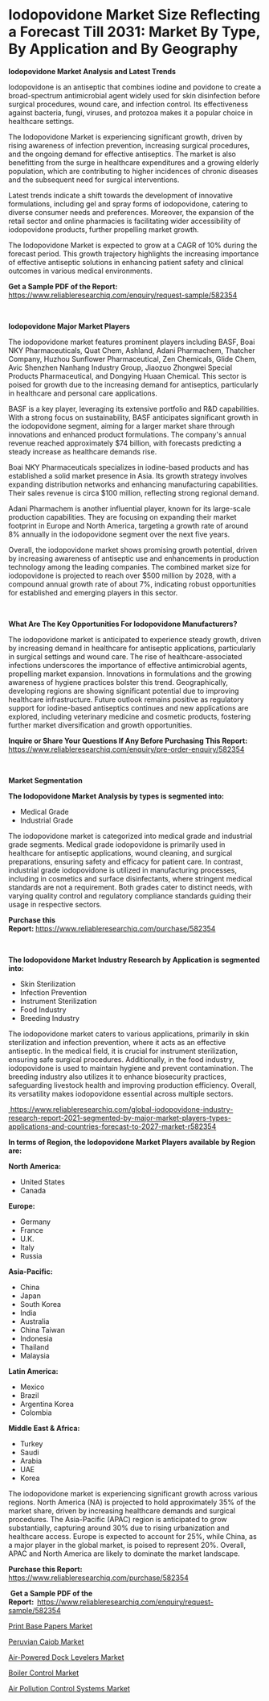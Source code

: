 <p><h1>Iodopovidone Market Size Reflecting a Forecast Till 2031: Market By Type, By Application and By Geography</h1></p><p><strong>Iodopovidone Market Analysis and Latest Trends</strong></p>
<p><p>Iodopovidone is an antiseptic that combines iodine and povidone to create a broad-spectrum antimicrobial agent widely used for skin disinfection before surgical procedures, wound care, and infection control. Its effectiveness against bacteria, fungi, viruses, and protozoa makes it a popular choice in healthcare settings.</p><p>The Iodopovidone Market is experiencing significant growth, driven by rising awareness of infection prevention, increasing surgical procedures, and the ongoing demand for effective antiseptics. The market is also benefitting from the surge in healthcare expenditures and a growing elderly population, which are contributing to higher incidences of chronic diseases and the subsequent need for surgical interventions.</p><p>Latest trends indicate a shift towards the development of innovative formulations, including gel and spray forms of iodopovidone, catering to diverse consumer needs and preferences. Moreover, the expansion of the retail sector and online pharmacies is facilitating wider accessibility of iodopovidone products, further propelling market growth.</p><p>The Iodopovidone Market is expected to grow at a CAGR of 10% during the forecast period. This growth trajectory highlights the increasing importance of effective antiseptic solutions in enhancing patient safety and clinical outcomes in various medical environments.</p></p>
<p><strong>Get a Sample PDF of the Report:&nbsp;</strong> <a href="https://www.reliableresearchiq.com/enquiry/request-sample/582354?utm_campaign=1088&utm_medium=2&utm_source=Github&utm_content=ia&utm_term=13102024&utm_id=iodopovidone">https://www.reliableresearchiq.com/enquiry/request-sample/582354</a></p>
<p>&nbsp;</p>
<p><strong>Iodopovidone Major Market Players</strong></p>
<p><p>The iodopovidone market features prominent players including BASF, Boai NKY Pharmaceuticals, Quat Chem, Ashland, Adani Pharmachem, Thatcher Company, Huzhou Sunflower Pharmaceutical, Zen Chemicals, Glide Chem, Avic Shenzhen Nanhang Industry Group, Jiaozuo Zhongwei Special Products Pharmaceutical, and Dongying Huaan Chemical. This sector is poised for growth due to the increasing demand for antiseptics, particularly in healthcare and personal care applications.</p><p>BASF is a key player, leveraging its extensive portfolio and R&D capabilities. With a strong focus on sustainability, BASF anticipates significant growth in the iodopovidone segment, aiming for a larger market share through innovations and enhanced product formulations. The company's annual revenue reached approximately $74 billion, with forecasts predicting a steady increase as healthcare demands rise.</p><p>Boai NKY Pharmaceuticals specializes in iodine-based products and has established a solid market presence in Asia. Its growth strategy involves expanding distribution networks and enhancing manufacturing capabilities. Their sales revenue is circa $100 million, reflecting strong regional demand.</p><p>Adani Pharmachem is another influential player, known for its large-scale production capabilities. They are focusing on expanding their market footprint in Europe and North America, targeting a growth rate of around 8% annually in the iodopovidone segment over the next five years.</p><p>Overall, the iodopovidone market shows promising growth potential, driven by increasing awareness of antiseptic use and enhancements in production technology among the leading companies. The combined market size for iodopovidone is projected to reach over $500 million by 2028, with a compound annual growth rate of about 7%, indicating robust opportunities for established and emerging players in this sector.</p></p>
<p>&nbsp;</p>
<p><strong>What Are The Key Opportunities For Iodopovidone Manufacturers?</strong></p>
<p><p>The iodopovidone market is anticipated to experience steady growth, driven by increasing demand in healthcare for antiseptic applications, particularly in surgical settings and wound care. The rise of healthcare-associated infections underscores the importance of effective antimicrobial agents, propelling market expansion. Innovations in formulations and the growing awareness of hygiene practices bolster this trend. Geographically, developing regions are showing significant potential due to improving healthcare infrastructure. Future outlook remains positive as regulatory support for iodine-based antiseptics continues and new applications are explored, including veterinary medicine and cosmetic products, fostering further market diversification and growth opportunities.</p></p>
<p><strong>Inquire or Share Your Questions If Any Before Purchasing This Report:</strong> <a href="https://www.reliableresearchiq.com/enquiry/pre-order-enquiry/582354?utm_campaign=1088&utm_medium=2&utm_source=Github&utm_content=ia&utm_term=13102024&utm_id=iodopovidone">https://www.reliableresearchiq.com/enquiry/pre-order-enquiry/582354</a></p>
<p>&nbsp;</p>
<p><strong>Market Segmentation</strong></p>
<p><strong>The Iodopovidone Market Analysis by types is segmented into:</strong></p>
<p><ul><li>Medical Grade</li><li>Industrial Grade</li></ul></p>
<p><p>The iodopovidone market is categorized into medical grade and industrial grade segments. Medical grade iodopovidone is primarily used in healthcare for antiseptic applications, wound cleaning, and surgical preparations, ensuring safety and efficacy for patient care. In contrast, industrial grade iodopovidone is utilized in manufacturing processes, including in cosmetics and surface disinfectants, where stringent medical standards are not a requirement. Both grades cater to distinct needs, with varying quality control and regulatory compliance standards guiding their usage in respective sectors.</p></p>
<p><strong>Purchase this Report:&nbsp;</strong><a href="https://www.reliableresearchiq.com/purchase/582354?utm_campaign=1088&utm_medium=2&utm_source=Github&utm_content=ia&utm_term=13102024&utm_id=iodopovidone">https://www.reliableresearchiq.com/purchase/582354</a></p>
<p>&nbsp;</p>
<p><strong>The Iodopovidone Market Industry Research by Application is segmented into:</strong></p>
<p><ul><li>Skin Sterilization</li><li>Infection Prevention</li><li>Instrument Sterilization</li><li>Food Industry</li><li>Breeding Industry</li></ul></p>
<p><p>The iodopovidone market caters to various applications, primarily in skin sterilization and infection prevention, where it acts as an effective antiseptic. In the medical field, it is crucial for instrument sterilization, ensuring safe surgical procedures. Additionally, in the food industry, iodopovidone is used to maintain hygiene and prevent contamination. The breeding industry also utilizes it to enhance biosecurity practices, safeguarding livestock health and improving production efficiency. Overall, its versatility makes iodopovidone essential across multiple sectors.</p></p>
<p><a href="https://www.reliableresearchiq.com/global-iodopovidone-industry-research-report-2021-segmented-by-major-market-players-types-applications-and-countries-forecast-to-2027-market-r582354?utm_campaign=1088&utm_medium=2&utm_source=Github&utm_content=ia&utm_term=13102024&utm_id=iodopovidone">&nbsp;https://www.reliableresearchiq.com/global-iodopovidone-industry-research-report-2021-segmented-by-major-market-players-types-applications-and-countries-forecast-to-2027-market-r582354</a></p>
<p><strong>In terms of Region, the Iodopovidone Market Players available by Region are:</strong></p>
<p>
    <p> <strong> North America: </strong>
        <ul>
            <li>United States</li>
            <li>Canada</li>
        </ul>
        </p> 
    <p> <strong> Europe: </strong>
        <ul>
            <li>Germany</li>
            <li>France</li>
            <li>U.K.</li>
            <li>Italy</li>
            <li>Russia</li>
        </ul>
        </p> 
    <p> <strong> Asia-Pacific: </strong>
        <ul>
            <li>China</li>
            <li>Japan</li>
            <li>South Korea</li>
            <li>India</li>
            <li>Australia</li>
            <li>China Taiwan</li>
            <li>Indonesia</li>
            <li>Thailand</li>
            <li>Malaysia</li>
        </ul>
        </p> 
    <p> <strong> Latin America: </strong>
        <ul>
            <li>Mexico</li>
            <li>Brazil</li>
            <li>Argentina Korea</li>
            <li>Colombia</li>
        </ul>
        </p> 
    <p> <strong> Middle East & Africa: </strong>
        <ul>
            <li>Turkey</li>
            <li>Saudi</li>
            <li>Arabia</li>
            <li>UAE</li>
            <li>Korea</li>
        </ul>
    </p>
    </p>
<p><p>The iodopovidone market is experiencing significant growth across various regions. North America (NA) is projected to hold approximately 35% of the market share, driven by increasing healthcare demands and surgical procedures. The Asia-Pacific (APAC) region is anticipated to grow substantially, capturing around 30% due to rising urbanization and healthcare access. Europe is expected to account for 25%, while China, as a major player in the global market, is poised to represent 20%. Overall, APAC and North America are likely to dominate the market landscape.</p></p>
<p><strong>Purchase this Report: </strong><a href="https://www.reliableresearchiq.com/purchase/582354?utm_campaign=1088&utm_medium=2&utm_source=Github&utm_content=ia&utm_term=13102024&utm_id=iodopovidone">https://www.reliableresearchiq.com/purchase/582354</a></p>
<p>&nbsp;<strong>Get a Sample PDF of the Report:&nbsp;&nbsp;</strong><a href="https://www.reliableresearchiq.com/enquiry/request-sample/582354?utm_campaign=1088&utm_medium=2&utm_source=Github&utm_content=ia&utm_term=13102024&utm_id=iodopovidone">https://www.reliableresearchiq.com/enquiry/request-sample/582354</a></p>
<p><strong></strong></p>
<p><p><a href="https://github.com/benjigwozdzus/Market-Research-Report-List-1/blob/main/print-base-papers-market.md?utm_campaign=1088&utm_medium=2&utm_source=Github&utm_content=ia&utm_term=13102024&utm_id=iodopovidone">Print Base Papers Market</a></p><p><a href="https://www.linkedin.com/pulse/peruvian-caiob-market-global-insights-regional-analysis-f7hxf?utm_campaign=1088&utm_medium=2&utm_source=Github&utm_content=ia&utm_term=13102024&utm_id=iodopovidone">Peruvian Caiob Market</a></p><p><a href="https://github.com/abbiewimld/Market-Research-Report-List-1/blob/main/air-powered-dock-levelers-market.md?utm_campaign=1088&utm_medium=2&utm_source=Github&utm_content=ia&utm_term=13102024&utm_id=iodopovidone">Air-Powered Dock Levelers Market</a></p><p><a href="https://issuu.com/reportprime-2/docs/boiler-control-market-size-2030.ppt_b79ceb7fa5db56?utm_campaign=1088&utm_medium=2&utm_source=Github&utm_content=ia&utm_term=13102024&utm_id=iodopovidone">Boiler Control Market</a></p><p><a href="https://issuu.com/reportprime-2/docs/air-pollution-control-systems-marke_8ab07c85f323fe?utm_campaign=1088&utm_medium=2&utm_source=Github&utm_content=ia&utm_term=13102024&utm_id=iodopovidone">Air Pollution Control Systems Market</a></p></p>